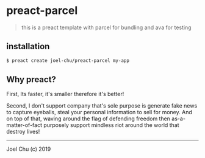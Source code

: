 # preact-parcel 

> this is a preact template with parcel for bundling and ava for testing 

## installation 

```sh
$ preact create joel-chu/preact-parcel my-app
```

## Why preact?

First, Its faster, it's smaller therefore it's better!

Second, I don't support company that's sole purpose is generate fake news to capture eyeballs, steal your personal information to sell for money. And on top of that, waving around the flag of defending freedom then as-a-matter-of-fact purposely support mindless riot around the world that destroy lives!



--- 

Joel Chu (c) 2019